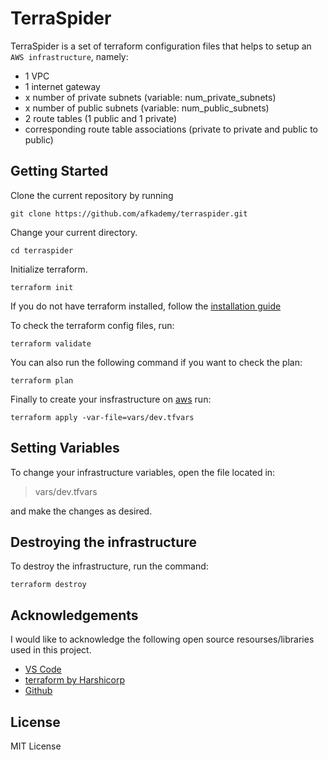 # TerraSpider
TerraSpider is a set of terraform configuration files that helps to setup an `AWS infrastructure`, namely:
- 1 VPC
- 1 internet gateway
- x number of private subnets (variable: num_private_subnets)
- x number of public subnets (variable: num_public_subnets)
- 2 route tables (1 public and 1 private)
- corresponding route table associations (private to private and public to public)


## Getting Started

Clone the current repository by running

```ngular2html
git clone https://github.com/afkademy/terraspider.git
```
Change your current directory.

```ngular2html
cd terraspider
```

Initialize terraform. 

```ngular2html
terraform init
```
If you do not have terraform installed, follow the [installation guide](https://developer.hashicorp.com/terraform/tutorials/aws-get-started/install-cli)


To check the terraform config files, run:
```ngular2html
terraform validate
```

You can also run the following command if you want to check the plan:
```ngular2html
terraform plan
```

Finally to create your insfrastructure on [aws](https://aws.amazonaws.com) run:
```ngular2html
terraform apply -var-file=vars/dev.tfvars
```

## Setting Variables

To change your infrastructure variables, open the file located in:

> vars/dev.tfvars

and make the changes as desired.


## Destroying the infrastructure

To destroy the infrastructure, run the command:
```ngular2html
terraform destroy
```

## Acknowledgements
I would like to acknowledge the following open source resourses/libraries used in this project.
- [VS Code](https://code.visualstudio.com/)
- [terraform by Harshicorp](https://www.terraform.io/)
- [Github](https://github.com)

## License 
MIT License

